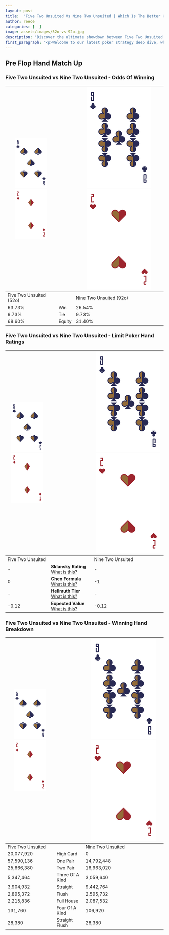 ```yaml
---
layout: post
title:  "Five Two Unsuited Vs Nine Two Unsuited | Which Is The Better Hand In Poker? A Complete Guide"
author: reece
categories: [  ]
image: assets/images/52o-vs-92o.jpg
description: "Discover the ultimate showdown between Five Two Unsuited and Nine Two Unsuited in poker! Uncover the odds, strategies, and scenarios where one hand triumphs over the other. Get ready to up your poker game with this thrilling analysis."
first_paragraph: "<p>Welcome to our latest poker strategy deep dive, where we're pitting two distinct hands against each other in a high-stakes showdown: Five Two Unsuited vs Nine Two Unsuited.</p><p>In the dynamic world of poker, every decision counts, and knowing which hand holds the upper hand is key to your success at the table.</p><p>In this article, we'll dissect these two hands, explore the scenarios where one dominates the other, and equip you with the knowledge to make strategic choices that can tip the odds in your favor.</p><p>Get ready to unravel the intriguing dynamics of these poker hands and elevate your game to new heights.</p>"
---
```




[comment]: # (sp0)

## Pre Flop Hand Match Up

<div class="table hand-ratings" markdown="1"> 



### Five Two Unsuited vs Nine Two Unsuited - Odds Of Winning


    
| ![image info](assets/images/hand1/5.png) ![image info](assets/images/hand1/2o.png) |  | ![image info](assets/images/hand2/9.png) ![image info](assets/images/hand2/2o.png) |
| -------- | -------- | -------- |
| Five Two Unsuited (52o) |  | Nine Two Unsuited (92o) |
| 63.73% | Win | 26.54% |
| 9.73% | Tie | 9.73% |
| 68.60% | Equity | 31.40% |




[comment]: # (sp1)



### Five Two Unsuited vs Nine Two Unsuited - Limit Poker Hand Ratings


    
| ![image info](assets/images/hand1/5.png) ![image info](assets/images/hand1/2o.png) |  | ![image info](assets/images/hand2/9.png) ![image info](assets/images/hand2/2o.png) |
| -------- | -------- | -------- |
| Five Two Unsuited |  | Nine Two Unsuited |
| - | **Sklansky Rating** [What is this?](/sklansky-rating-explained) | - |
| 0 | **Chen Formula** [What is this?](/chen-formula-explained) | -1 |
| - | **Hellmuth Tier** [What is this?](/Hellmuth-tier-explained) | - |
| -0.12 | **Expected Value** [What is this?](/expected-value-explained) | -0.12 |




[comment]: # (sp2)



### Five Two Unsuited vs Nine Two Unsuited - Winning Hand Breakdown


    
| ![image info](assets/images/hand1/5.png) ![image info](assets/images/hand1/2o.png) |  | ![image info](assets/images/hand2/9.png) ![image info](assets/images/hand2/2o.png) |
| -------- | -------- | -------- |
| Five Two Unsuited |  | Nine Two Unsuited |
| 20,077,920 | High Card | 0 |
| 57,590,136 | One Pair | 14,792,448 |
| 25,666,380 | Two Pair | 16,963,020 |
| 5,347,464 | Three Of A Kind | 3,059,640 |
| 3,904,932 | Straight | 9,442,764 |
| 2,895,372 | Flush | 2,595,732 |
| 2,215,836 | Full House | 2,087,532 |
| 131,760 | Four Of A Kind | 106,920 |
| 28,380 | Straight Flush | 28,380 |




[comment]: # (sp3)



</div>

[comment]: # (sp4)



[comment]: # (sp5)


